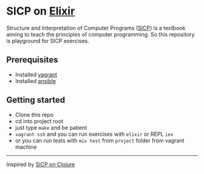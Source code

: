 # SICP on [Elixir](http://elixir-lang.org/)

Structure and Interpretation of Computer Programs ([SICP](https://mitpress.mit.edu/sicp/)) is a textbook aiming to teach the principles of computer programming.
So this repository is playground for SICP exercises.

## Prerequisites

* Installed [vagrant](https://www.vagrantup.com/)
* Installed [ansible](http://www.ansible.com/)

## Getting started

* Clone this repo
* cd into project root
* just type `make` and be patient
* `vagrant ssh` and you can run exercises with `elixir` or REPL `iex`
* or you can run tests with `mix test` from `project` folder from vagrant machine

---
Inspired by [SICP on Clojure](https://github.com/justCxx/sicp)
